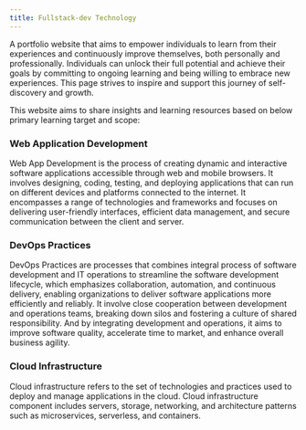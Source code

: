 ```yaml
---
title: Fullstack-dev Technology
---
```


A portfolio website that aims to empower individuals to learn from their experiences and continuously improve themselves, both personally and professionally. Individuals can unlock their full potential and achieve their goals by committing to ongoing learning and being willing to embrace new experiences. This page strives to inspire and support this journey of self-discovery and growth.

This website aims to share insights and learning resources based on below primary learning target and scope:

### Web Application Development

Web App Development is the process of creating dynamic and interactive software applications accessible through web and mobile browsers. It involves designing, coding, testing, and deploying applications that can run on different devices and platforms connected to the internet. It encompasses a range of technologies and frameworks and focuses on delivering user-friendly interfaces, efficient data management, and secure communication between the client and server.

### DevOps Practices

DevOps Practices are processes that combines integral process of software development and IT operations to streamline the software development lifecycle, which emphasizes collaboration, automation, and continuous delivery, enabling organizations to deliver software applications more efficiently and reliably. It involve close cooperation between development and operations teams, breaking down silos and fostering a culture of shared responsibility. And by integrating development and operations, it aims to improve software quality, accelerate time to market, and enhance overall business agility.

### Cloud Infrastructure

Cloud infrastructure refers to the set of technologies and practices used to deploy and manage applications in the cloud. Cloud infrastructure component includes servers, storage, networking, and architecture patterns such as microservices, serverless, and containers.
